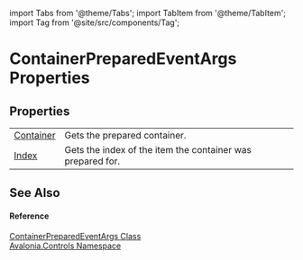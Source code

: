 import Tabs from '@theme/Tabs'; 
import TabItem from '@theme/TabItem'; 
import Tag from '@site/src/components/Tag'; 

# ContainerPreparedEventArgs Properties




## Properties
<table>
<tr>
<td><a href="P_Avalonia_Controls_ContainerPreparedEventArgs_Container">Container</a></td>
<td>Gets the prepared container.</td>
</tr>
<tr>
<td><a href="P_Avalonia_Controls_ContainerPreparedEventArgs_Index">Index</a></td>
<td>Gets the index of the item the container was prepared for.</td>
</tr>
</table>

## See Also


#### Reference
<a href="T_Avalonia_Controls_ContainerPreparedEventArgs">ContainerPreparedEventArgs Class</a>  
<a href="N_Avalonia_Controls">Avalonia.Controls Namespace</a>  
